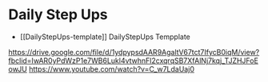 # Daily Step Ups
- [[DailyStepUps-template]] DailyStepUps Tempplate

https://drive.google.com/file/d/1ydpypsdAAR9AgaltV67tct7IfycB0iqM/view?fbclid=IwAR0yPdWzP1e7WB6Lukl4vtwhnFl2cxqrqSB7XfAlNj7kqj_TJZHJFoEowJU
https://www.youtube.com/watch?v=C_w7LdaUaj0